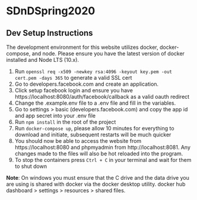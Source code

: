 # SDnDSpring2020

## Dev Setup Instructions
The development environment for this website utilizes docker, docker-compose, and node. Please ensure you have the latest version of docker installed and Node LTS (10.x).

1. Run `openssl req -x509 -newkey rsa:4096 -keyout key.pem -out cert.pem -days 365` to generate a valid SSL cert 
1. Go to developers.facebook.com and create an application.
1. Click setup facebook login and ensure you have https://localhost:8080/auth/facebook/callback as a valid oauth redirect
1. Change the .example.env file to a .env file and fill in the variables.
1. Go to settings > basic (developers.facebook.com) and copy the app id and app secret into your .env file
1. Run `npm install` in the root of the project
1. Run `docker-compose up`, please allow 10 minutes for everything to download and initiate, subsequent restarts will be much quicker
1. You should now be able to access the website from https://localhost:8080 and phpmyadmin from http://localhost:8081. Any changes made to the files will also be hot reloaded into the program.
1. To stop the containers press `Ctrl + C` in your terminal and wait for them to shut down

**Note**: On windows you must ensure that the C drive and the data drive you are using is shared with docker via the docker desktop utility. docker hub dashboard > settings > resources > shared files. 